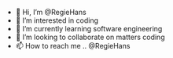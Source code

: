 - 👋 Hi, I’m @RegieHans
- 👀 I’m interested in coding
- 🌱 I’m currently learning software engineering
- 💞️ I’m looking to collaborate on matters coding
- 📫 How to reach me .. @RegieHans

<!---
RegieHans/RegieHans is a ✨ special ✨ repository because its `README.md` (this file) appears on your GitHub profile.
You can click the Preview link to take a look at your changes.
--->
